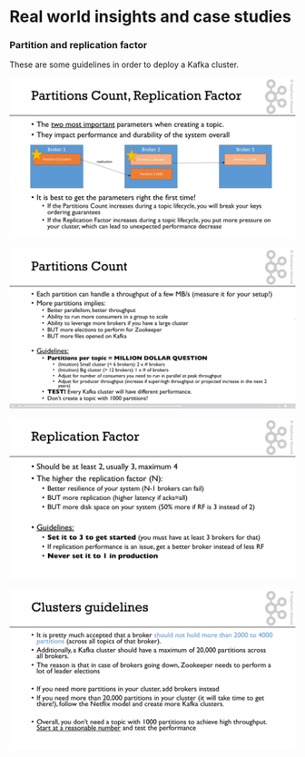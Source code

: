 # Real world insights and case studies

### Partition and replication factor

These are some guidelines in order to deploy a Kafka cluster.

![](img/partition_counts.png)

![](img/partition_counts1.png)

![](img/replication_factor.png)

![](img/cluster_guidelines.png)
